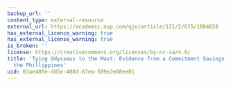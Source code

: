 ```yaml
---
backup_url: ''
content_type: external-resource
external_url: https://academic.oup.com/qje/article/121/2/635/1884028
has_external_licence_warning: true
has_external_license_warning: true
is_broken: ''
license: https://creativecommons.org/licenses/by-nc-sa/4.0/
title: 'Tying Odysseus to the Mast: Evidence from a Commitment Savings Product in
  the Phillippines'
uid: 03ae40fe-dd5e-488d-87ea-509e2e08ee01
---
```

